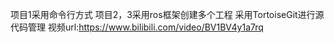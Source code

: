 项目1采用命令行方式
项目2，3采用ros框架创建多个工程
采用TortoiseGit进行源代码管理
视频url:https://www.bilibili.com/video/BV1BV4y1a7rq
